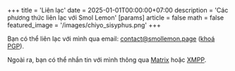 +++
title = 'Liên lạc'
date = 2025-01-01T00:00:00+07:00
description = 'Các phương thức liên lạc với Smol Lemon'
[params]
	article = false
	math = false
featured_image = '/images/chiyo_sisyphus.png'
+++

Bạn có thể liên lạc với mình qua email: <contact@smollemon.page> ([khoá PGP](/public.asc)).

Ngoài ra, bạn có thể nhắn tin với mình thông qua [Matrix](https://matrix.to/#/@smollemon:matrix.org) hoặc [XMPP](xmpp:smollemon@xmpp.jp).